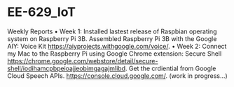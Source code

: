 # EE-629_IoT
Weekly Reports
• Week 1: Installed lastest release of Raspbian operating system on Raspberry Pi 3B. Assembled Raspberry Pi 3B with the Google AIY: Voice Kit https://aiyprojects.withgoogle.com/voice/.
• Week 2: Connect my Mac to the Raspberry Pi using Google Chrome extension: Secure Shell https://chrome.google.com/webstore/detail/secure-shell/iodihamcpbpeioajjeobimgagajmlibd. Get the crdiential from Google Cloud Speech APIs. https://console.cloud.google.com/. (work in progress...)
